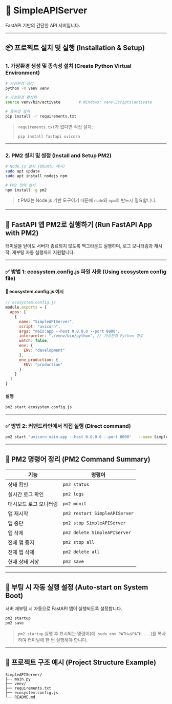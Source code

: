 # 🚀 SimpleAPIServer

FastAPI 기반의 간단한 API 서버입니다.  

---

## 📦 프로젝트 설치 및 실행 (Installation & Setup)

### 1. 가상환경 생성 및 종속성 설치 (Create Python Virtual Environment)

```bash
# 가상환경 생성
python -m venv venv

# 가상환경 활성화
source venv/bin/activate        # Windows: venv\Scripts\activate

# 종속성 설치
pip install -r requirements.txt
```

> `requirements.txt`가 없다면 직접 설치:
> ```bash
> pip install fastapi uvicorn
> ```

---

### 2. PM2 설치 및 설정 (Install and Setup PM2)

```bash
# Node.js 설치 (Ubuntu 예시)
sudo apt update
sudo apt install nodejs npm

# PM2 전역 설치
npm install -g pm2
```

> ❗ PM2는 Node.js 기반 도구이기 때문에 `node`와 `npm`이 반드시 필요합니다.

---

## 🚀 FastAPI 앱 PM2로 실행하기 (Run FastAPI App with PM2)

터미널을 닫아도 서버가 종료되지 않도록 백그라운드 실행하며, 로그 모니터링과 재시작, 재부팅 자동 실행까지 지원합니다.

---

### ✅ 방법 1: ecosystem.config.js 파일 사용 (Using ecosystem config file)

#### 📄 ecosystem.config.js 예시

```javascript
// ecosystem.config.js
module.exports = {
  apps: [
    {
      name: "SimpleAPIServer",
      script: "uvicorn",
      args: "main:app --host 0.0.0.0 --port 8000",
      interpreter: "./venv/bin/python", // 가상환경 Python 경로
      watch: false,
      env: {
        ENV: "development"
      },
      env_production: {
        ENV: "production"
      }
    }
  ]
}
```

#### 실행

```bash
pm2 start ecosystem.config.js
```

---

### ✅ 방법 2: 커맨드라인에서 직접 실행 (Direct command)

```bash
pm2 start "uvicorn main:app --host 0.0.0.0 --port 8000"   --name SimpleAPIServer   --interpreter ./venv/bin/python
```

---

## 🔧 PM2 명령어 정리 (PM2 Command Summary)

| 기능                | 명령어                                      |
|-------------------|-------------------------------------------|
| 상태 확인           | `pm2 status`                              |
| 실시간 로그 확인     | `pm2 logs`                                |
| 대시보드 로그 모니터링 | `pm2 monit`                               |
| 앱 재시작           | `pm2 restart SimpleAPIServer`             |
| 앱 중단            | `pm2 stop SimpleAPIServer`                |
| 앱 삭제            | `pm2 delete SimpleAPIServer`              |
| 전체 앱 중지        | `pm2 stop all`                            |
| 전체 앱 삭제        | `pm2 delete all`                          |
| 현재 상태 저장       | `pm2 save`                                |

---

## 🔄 부팅 시 자동 실행 설정 (Auto-start on System Boot)

서버 재부팅 시 자동으로 FastAPI 앱이 실행되도록 설정합니다.

```bash
pm2 startup
pm2 save
```

> `pm2 startup` 실행 후 표시되는 명령어(예: `sudo env PATH=$PATH ...`)를 복사하여 터미널에 한 번 실행해야 합니다.

---

## 📁 프로젝트 구조 예시 (Project Structure Example)

```
SimpleAPIServer/
├── main.py
├── venv/
├── requirements.txt
├── ecosystem.config.js
└── README.md
```

